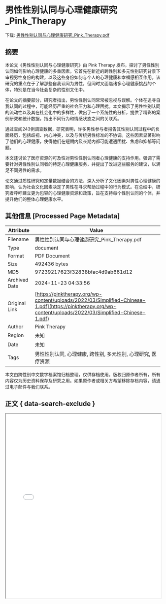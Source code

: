# 男性性别认同与心理健康研究_Pink_Therapy

<!-- tcd_download_link -->
下载: [男性性别认同与心理健康研究_Pink_Therapy.pdf](男性性别认同与心理健康研究_Pink_Therapy.pdf)
<!-- tcd_download_link_end -->

## 摘要

<!-- tcd_abstract -->
本论文《男性性别认同与心理健康研究》由 Pink Therapy 发布，探讨了男性性别认同如何影响心理健康的多重因素。它首先在新近的跨性别和多元性别研究背景下审视男性身份的构建，以及这些身份如何与个人的心理健康和幸福感相互作用。该研究的重点在于了解那些自我认同为男性，但同时又面临诸多心理健康挑战的个体，特别是在当今社会复杂的性别文化中。

在论文的摘要部分，研究者指出，男性性别认同常常被忽视与误解。个体在追寻自我认同的过程中，可能经历严重的社会压力和心理困扰。本文揭示了男性性别认同的流动性以及其在社会化中的多样性，做出了一个系统性的分析，提供了精彩的案例研究和统计数据，指出不同行为和情感状态之间的关联系。

通过查阅243例调查数据，研究表明，许多男性参与者报告其性别认同过程中的负面经历，包括歧视、内心冲突，以及与传统男性标准的不协调。这些因素显著影响了他们的心理健康，使得他们在短期内及长期内都可能遭遇困扰、焦虑和抑郁等问题。

本文还讨论了医疗资源的可及性对男性性别认同者心理健康的支持作用。强调了需要针对男性性别认同者的特定心理健康服务，并提出了改进这些服务的建议，以满足不同男性的需求。

论文通过质性研究和定量数据结合的方法，深入分析了文化因素对男性心理健康的影响，认为社会文化因素决定了男性在寻求帮助过程中的行为模式。在总结中，研究者呼吁建立更为包容的心理健康资源和政策，旨在支持每个性别认同的个体，并提升他们的整体心理健康水平。

<!-- tcd_abstract_end -->

## 其他信息 [Processed Page Metadata]

| Attribute       | Value                                  |
|-----------------|----------------------------------------|
| Filename        | 男性性别认同与心理健康研究_Pink_Therapy.pdf                             |
| Type            | document                                 |
| Format          | PDF Document                               |
| Size            | 492436 bytes                           |
| MD5             | 97239217623f32838bfac4d9ab661d12                                  |
| Archived Date   | 2024-11-23 04:33:56                             |
| Original Link   | [https://pinktherapy.org/wp-content/uploads/2022/03/Simplified-Chinese-1.pdf](https://pinktherapy.org/wp-content/uploads/2022/03/Simplified-Chinese-1.pdf)                         |
| Author          | Pink Therapy                               |
| Region          | 未知                               |
| Date            | 未知                                 |
| Tags            | 男性性别认同, 心理健康, 跨性别, 多元性别, 心理研究, 医疗资源                                 |

本文由跨性别中文数字档案馆归档整理，仅供存档使用。版权归原作者所有，所有内容仅为历史资料保存及研究之用。如果原作者或相关方希望移除存档内容，请通过电子邮件与我们联系。

## 正文 { data-search-exclude }

<!-- tcd_main_text -->
<iframe src="../男性性别认同与心理健康研究_Pink_Therapy.pdf" width="100%" height="600px">
    <p>无法显示PDF，请下载查看。</p>
</iframe>
<!-- tcd_main_text_end -->


